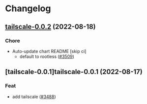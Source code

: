 # Changelog



## [tailscale-0.0.2](https://github.com/truecharts/charts/compare/tailscale-0.0.1...tailscale-0.0.2) (2022-08-18)

### Chore

- Auto-update chart README [skip ci]
  - default to rootless ([#3509](https://github.com/truecharts/charts/issues/3509))




## [tailscale-0.0.1]tailscale-0.0.1 (2022-08-17)

### Feat

- add tailscale ([#3488](https://github.com/truecharts/charts/issues/3488))
